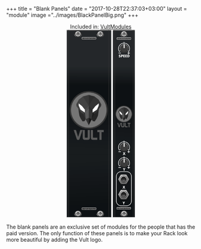 +++
title = "Blank Panels"
date = "2017-10-28T22:37:03+03:00"
layout = "module"
image ="../images/BlackPanelBig.png"
+++

<center>Included in: <a href="/premium/" class="btn btn-primary" role="button">VultModules</a> </center>

<center><img src="../images/BlackPanel.png" style="max-height: 500px;"> <img src="../images/BlackPanelSmall.png" style="max-height: 500px;"> </center>


The blank panels are an exclusive set of modules for the people that has the paid version. The only function of these panels is to make your Rack look more beautiful by adding the Vult logo.
